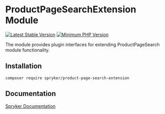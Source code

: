 # ProductPageSearchExtension Module
[![Latest Stable Version](https://poser.pugx.org/spryker/product-page-search-extension/v/stable.svg)](https://packagist.org/packages/spryker/product-page-search-extension)
[![Minimum PHP Version](https://img.shields.io/badge/php-%3E%3D%208.1-8892BF.svg)](https://php.net/)

The module provides plugin interfaces for extending ProductPageSearch module functionality.

## Installation

```
composer require spryker/product-page-search-extension
```

## Documentation

[Spryker Documentation](https://docs.spryker.com)
